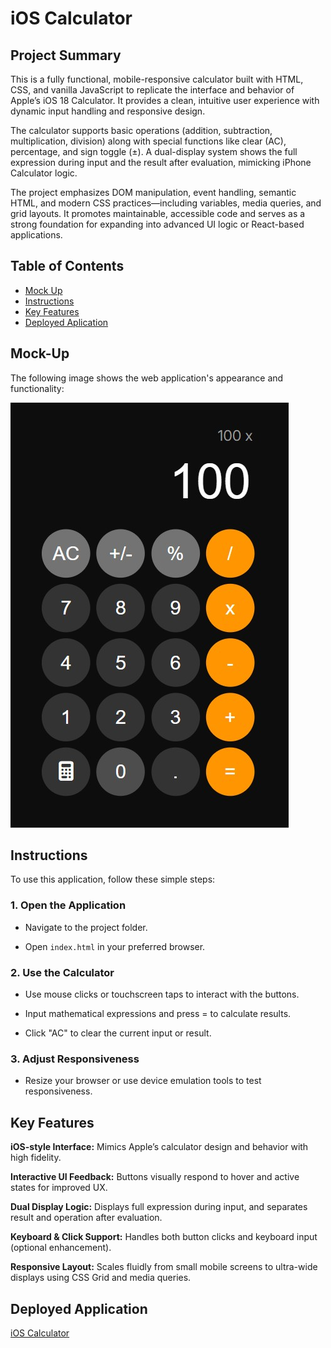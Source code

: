 # iOS Calculator

## Project Summary

This is a fully functional, mobile-responsive calculator built with HTML, CSS, and vanilla JavaScript to replicate the interface and behavior of Apple’s iOS 18 Calculator. It provides a clean, intuitive user experience with dynamic input handling and responsive design.

The calculator supports basic operations (addition, subtraction, multiplication, division) along with special functions like clear (AC), percentage, and sign toggle (±). A dual-display system shows the full expression during input and the result after evaluation, mimicking iPhone Calculator logic.

The project emphasizes DOM manipulation, event handling, semantic HTML, and modern CSS practices—including variables, media queries, and grid layouts. It promotes maintainable, accessible code and serves as a strong foundation for expanding into advanced UI logic or React-based applications.

## Table of Contents

- [Mock Up](#mock-up)
- [Instructions](#instructions)
- [Key Features](#key-features)
- [Deployed Aplication](#deployed-application)

## Mock-Up

The following image shows the web application's appearance and functionality:

![iOS Calculator](./assets/images/sc.jpg)

## Instructions

To use this application, follow these simple steps:

### 1. Open the Application

- Navigate to the project folder.

- Open `index.html` in your preferred browser.

### 2. Use the Calculator

- Use mouse clicks or touchscreen taps to interact with the buttons.

- Input mathematical expressions and press = to calculate results.

- Click "AC" to clear the current input or result.

### 3. Adjust Responsiveness

- Resize your browser or use device emulation tools to test responsiveness.

## Key Features

**iOS-style Interface:** Mimics Apple’s calculator design and behavior with high fidelity.

**Interactive UI Feedback:** Buttons visually respond to hover and active states for improved UX.

**Dual Display Logic:** Displays full expression during input, and separates result and operation after evaluation.

**Keyboard & Click Support:** Handles both button clicks and keyboard input (optional enhancement).

**Responsive Layout:** Scales fluidly from small mobile screens to ultra-wide displays using CSS Grid and media queries.

## Deployed Application

[iOS Calculator](https://gilmerperez.github.io/ios-calculator/)